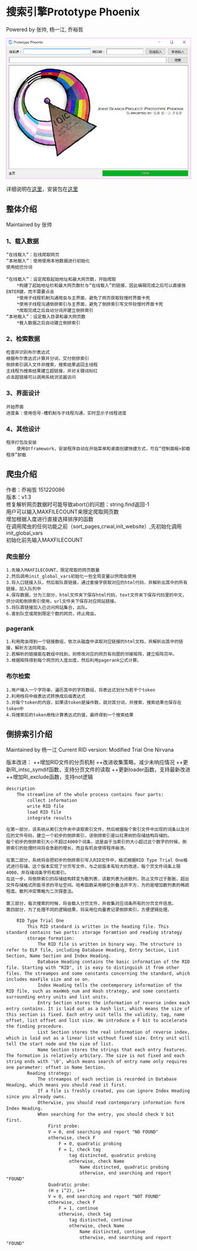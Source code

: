 # 搜索引擎Prototype Phoenix
Powered by 张帅, 杨一江, 乔裕哲



![起始界面](docs/起始界面.png)



详细说明在[这里](docs/Manual.pdf)，安装包在[这里](bin/installer.exe)



## 整体介绍

Maintained by 张帅

### 1、载入数据
	“在线载入”：在线爬取网页
	“本地载入”：使用使用本地数据进行初始化
	使用结巴分词
	
	“在线载入”：设定爬取起始地址和最大网页数，开始爬取
		*构建了起始地址栏和最大网页数栏与“在线载入”的链接，因此编辑完成之后可以直接按ENTER键，而不需要点击
		*使用子线程机制沟通爬虫与主界面，避免了网页获取较慢时界面卡死
		*使用子线程沟通倒排索引与主界面，避免了倒排索引写文件较慢时界面卡死
		*爬取完成之后自动分词并建立倒排索引
	“本地载入”：设定载入目录和最大网页数
		*载入数据之后自动建立倒排索引
### 2、检索数据
	检查并识别布尔表达式
	根据布尔表达式计算并分词，交付倒排索引
	倒排索引调入文件并搜索，搜索结果返回主线程
	主线程为搜索结果建立超链接，并对关键词标红
	点击超链接可以调用系统浏览器访问
### 3、界面设计
	开始界面
	进度条：使用信号-槽机制与子线程沟通，实时显示子线程进度
### 4、其他设计
	程序打包及安装
		使用Qtframework，安装程序自动在开始菜单和桌面创建快捷方式，可在“控制面板>卸载程序”卸载



## 爬虫介绍

作者：乔裕哲 151220086  
版本：v1.3  
修复解析网页数据时可能导致abort()的问题：string.find返回-1  
用户可以输入MAXFILECOUNT来限定爬取网页数  
增加根据入度进行直接选择排序的函数  
在调用爬虫的任何功能之前（sort_pages,crwal,init_website）,先初始化调用init_global_vars  
初始化前先输入MAXFILECOUNT  
### 爬虫部分
	1.先输入MAXFILECOUNT，限定爬取的网页数量
	2.然后调用init_global_vars初始化一些全局变量以供爬虫使用
	3.将入口链接入队，然后取队首链接，通过套接字获取对应的html代码，并解析出其中的所有链接，加入队列中
	4.保存数据，分为三部分，html文件夹下保存html代码，text文件夹下保存代码里的中文，供分词和倒排索引使用，url文件夹下保存对应网站链接。
	5.将队首链接加入已访问网站集合，出队。
	6.直到队空或爬到限定个数的网页，终止爬虫。
### pagerank
	1.利用爬虫得到一个链接数组，依次从磁盘中读取对应链接的html文档，并解析出其中的链接，解析方法同爬虫。
	2.若解析的链接能在数组中找到，则修改对应的网页有向图的邻接矩阵，建立矩阵完毕。
	3.根据矩阵得到每个网页的入度出度，然后利用pagerank公式计算。
### 布尔检索
	1.用户输入一个字符串，遍历其中的字符数组，将表达式划分为若干个token
	2.利用栈将中缀表达式转换成后缀表达式
	3.对每个token的内容，如果该token是操作数，就对其分词，并搜索，搜索结果也保存在token中
	4.将搜索后的token用栈计算表达式的值，最终得到一个搜索结果



## 倒排索引介绍

Maintained by 杨一江
Current RID version: Modified Trial One Nirvana


版本改进：
	++增加RID文件的分页机制
	++改进收集策略，减少未响应情况
	++更新RI_intsc_symdif函数，支持分页文件的读取
	++更新loader函数，支持最新改进
	++增加RI_exclude函数，支持not逻辑
```
description
	The streamline of the whole process contains four parts:
		collect information
		write RID file
		load RID file
		integrate results
```
	在第一部分，该系统从索引文件夹中读取索引文件，然后根据每个索引文件中出现的词条以及对应的文件号码，建立一个初步的倒排索引，该倒排索引是以红黑树的存储结构存储的。
	每个初步的倒排索引大小不超过4000个词条，这是由于当索引的大小超过这个数字的时候，倒排索引的处理时间将会急剧的增长，而且有机会使得程序崩溃。
	
	在第二部分，系统将会把初步的倒排索引写入RID文件中，格式根据RID Type Trial One格式进行存储。这个版本实现了分页写文件，与之前版本有较大的改进，每个页文件词条上限4000，并存储词条字符和索引。
	在这一步，将倒排索引的存储结构转变为散列表，该散列表为闭散列，防止文件过于膨胀，超出文件存储格式所能寻求的寻址空间。哈希函数采用移位折叠法并平方，为的是增加散列表的稀疏程度。散列冲突策略为二次探查法。
	
	第三部分，每次搜索的时候，将会载入分页文件，并收集对应词条所有的分页文件信息。
	第四部分，为了处理不同的逻辑结果，将采用位向量表记录倒排索引，方便逻辑处理。

```
	RID Type Trial One
		This RID standard is written in the heading file. This standard contains two parts: storage foramtion and reading strategy
		storage formation:
			The RID file is written in binary way. The structure is refer to ELF file, including Database Heading, Entry Section, List Section, Name Section and Index Heading.
			Database Heading contains the basic information of the RID file. Starting with "RID", it is easy to distinguish it from other files. The streampos and some constants concerning the standard, which includes maxFile size and so on.
			Index Heading tells the contemporary information of the RID file, such as maxWeb_num and Hash strategy, and some constants surrounding entry units and list units.
			Entry Section stores the information of reverse index each entry contains. It is laid out as a hash list, which means the size of this section is fixed. Each entry unit tells the validity, tag, name offset, list offset and list size. We introduce a F bit to accelerate the finding procedure.
			List Section stores the real information of reverse index, which is laid out as a linear list without fixed size. Entry unit will tell the start node and the size of list.
			Name Section stores the strings that each entry features. The formation is relatively arbitary. The size is not fixed and each string ends with '\0', which means search of entry name only requires one parameter: offset in Name Section.
		Reading strategy:
			The streampos of each section is recorded in Database Heading, which means you should read it first.
			If a file is freshly created, you can ignore Index Heading since you already owns.
			Otherwise, you should read contemporary information form Index Heading.
			When searching for the entry, you should check V bit first.
				First probe:
				V = 0, end searching and report "NO FOUND"
				otherwise, check F
					F = 0, quadratic probing
					F = 1, check tag
						tag distincted, quadratic probing
						otherwise, check Name
							Name distincted, quadratic probing
							otherwise, end searching and report "FOUND"
				Quadratic probe:
				(H ± i^2), i++
				V = 0, end searching and report "NOT FOUND"
				otherwise, check F
					F = 1, continue
					otherwise, check tag
						tag distincted, continue
						otherwise, check Name
							Name distincted, continue
							otherwise, end searching and report "FOUND"
```
